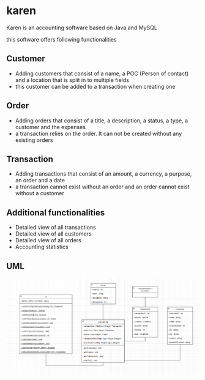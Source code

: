 # karen
Karen is an accounting software based on Java and MySQL


this software offers following functionalities

## Customer
- Adding customers that consist of a name, a POC (Person of contact) and a location that is split in to multiple fields
- this customer can be added to a transaction when creating one

## Order
- Adding orders that consist of a title, a description, a status, a type, a customer and the expenses
- a transaction relies on the order. It can not be created without any existing orders

## Transaction
- Adding transactions that consist of an amount, a currency, a purpose, an order and a date
- a transaction cannot exist without an order and an order cannot exist without a customer

## Additional functionalities
- Detailed view of all transactions
- Detailed view of all customers
- Detailed view of all orders
- Accounting statistics

## UML
![UML of karen](https://github.com/ant0n7/karen/blob/main/Bild_2022-01-30_233128.png)
